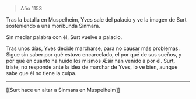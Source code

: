 > Año 1153

Tras la batalla en Muspelheim, Yves sale del palacio y ve la imagen de Surt sosteniendo a una moribunda Sinmara.

Sin mediar palabra con él, Surt vuelve a palacio.

Tras unos días, Yves decide marcharse, para no causar más problemas. Sigue sin saber por qué estuvo encarcelado, el por qué de sus sueños, y por qué en cuanto ha huido los mismos Æsir han venido a por él. Surt, triste, no responde ante la idea de marchar de Yves, lo ve bien, aunque sabe que él no tiene la culpa.

---

[[Surt hace un altar a Sinmara en Muspelheim]]